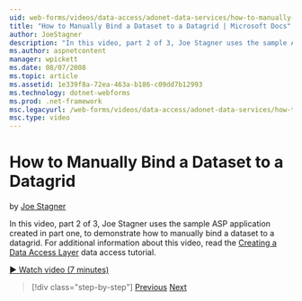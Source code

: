 ```yaml
---
uid: web-forms/videos/data-access/adonet-data-services/how-to-manually-bind-a-dataset-to-a-datagrid
title: "How to Manually Bind a Dataset to a Datagrid | Microsoft Docs"
author: JoeStagner
description: "In this video, part 2 of 3, Joe Stagner uses the sample ASP application created in part one, to demonstrate how to manually bind a dataset to a datagrid. For..."
ms.author: aspnetcontent
manager: wpickett
ms.date: 08/07/2008
ms.topic: article
ms.assetid: 1e339f8a-72ea-463a-b186-c09dd7b12993
ms.technology: dotnet-webforms
ms.prod: .net-framework
msc.legacyurl: /web-forms/videos/data-access/adonet-data-services/how-to-manually-bind-a-dataset-to-a-datagrid
msc.type: video
---
```

How to Manually Bind a Dataset to a Datagrid
====================
by [Joe Stagner](https://github.com/JoeStagner)

In this video, part 2 of 3, Joe Stagner uses the sample ASP application created in part one, to demonstrate how to manually bind a dataset to a datagrid. For additional information about this video, read the [Creating a Data Access Layer](../../../overview/data-access/introduction/creating-a-data-access-layer-vb.md) data access tutorial.

[&#9654; Watch video (7 minutes)](https://channel9.msdn.com/Blogs/ASP-NET-Site-Videos/how-to-manually-bind-a-dataset-to-a-datagrid)

> [!div class="step-by-step"]
> [Previous](data-access-layers-in-aspnet-applications.md)
> [Next](how-to-work-with-datasets-and-filters-from-an-asp-application.md)

